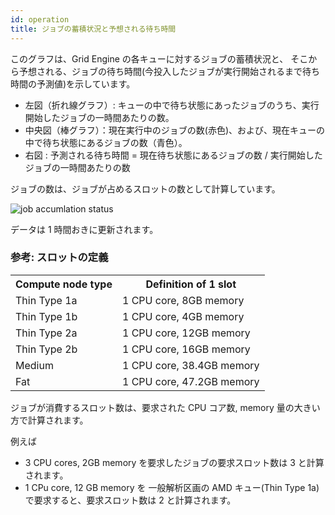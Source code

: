 ```yaml
---
id: operation
title: ジョブの蓄積状況と予想される待ち時間
---
```



このグラフは、Grid Engine の各キューに対するジョブの蓄積状況と、
そこから予想される、ジョブの待ち時間(今投入したジョブが実行開始されるまで待ち時間の予測値)を示しています。

- 左図（折れ線グラフ）: キューの中で待ち状態にあったジョブのうち、実行開始したジョブの一時間あたりの数。
- 中央図（棒グラフ）：現在実行中のジョブの数(赤色)、および、現在キューの中で待ち状態にあるジョブの数（青色）。
- 右図 : 予測される待ち時間 = 現在待ち状態にあるジョブの数 / 実行開始したジョブの一時間あたりの数

ジョブの数は、ジョブが占めるスロットの数として計算しています。

<img alt="job accumlation status" src="https://sc2.ddbj.nig.ac.jp/nigsc/sc_GraphStack_1.png" />

データは 1 時間おきに更新されます。


### 参考: スロットの定義

<table>
<tr>
<th>Compute node type</th><th>Definition of 1 slot</th>
</tr>
<tr>
<td>Thin Type 1a</td><td>1 CPU core, 8GB memory</td>
</tr>
<tr>
<td>Thin Type 1b</td><td>1 CPU core, 4GB memory</td>
</tr>
<tr>
<td>Thin Type 2a</td><td>1 CPU core, 12GB memory</td>
</tr>
<tr>
<td>Thin Type 2b</td><td>1 CPU core, 16GB memory</td>
</tr>
<tr>
<td>Medium</td><td>1 CPU core, 38.4GB memory</td>
</tr>
<tr>
<td>Fat</td><td>1 CPU core, 47.2GB memory</td>
</tr>

</table>


ジョブが消費するスロット数は、要求された CPU コア数, memory 量の大きい方で計算されます。

例えば 

- 3 CPU cores, 2GB memory を要求したジョブの要求スロット数は 3 と計算されます。
- 1 CPu core, 12 GB memory を 一般解析区画の AMD キュー(Thin Type 1a) で要求すると、要求スロット数は 2 と計算されます。

